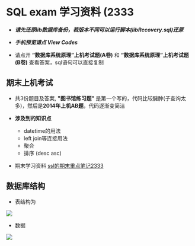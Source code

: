 # SQL exam 学习资料  (2333

* ***请先还原lib数据库备份，若版本不同可以运行脚本(libRecovery.sql)还原***

* ***手机预览请点 View Codes***
* 请点开 **“数据库系统原理”上机考试题(A卷)** 和 **“数据库系统原理”上机考试题(B卷)** 查看答案，sql语句可以直接复制



## 期末上机考试

* 共3份题目及答案, **"图书馆练习题"** 是第一个写的，代码比较臃肿(子查询太多)，然后是**2014年上机AB题**，代码逐渐变简洁

* **涉及到的知识点**
  * datetime的用法
  * left join等连接用法
  * 聚合
  * 排序 (desc asc)
* 期末学习资料 <a href="https://github.com/shesl-meow/Note/blob/master/%E6%95%B0%E6%8D%AE%E5%BA%93%E7%B3%BB%E7%BB%9F/note4.md"> ssl的期末重点笔记2333</a>

## 数据库结构

* 表结构为

![](http://ww1.sinaimg.cn/mw690/bff4f9baly1fs7cg4a50zj20if0h2q49.jpg)

* 数据

<img src="http://ww1.sinaimg.cn/large/bff4f9baly1fs4uf9zvz4j20uk0ky10n.jpg"/>

